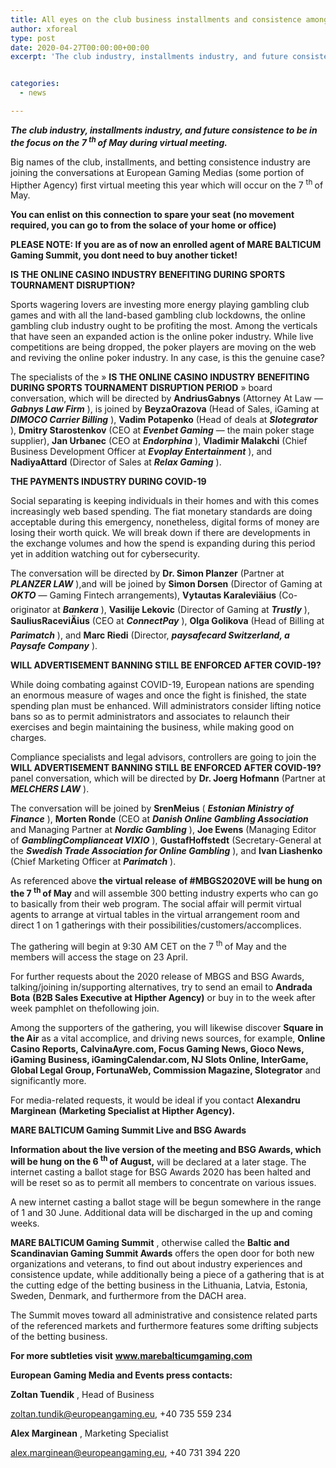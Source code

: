 ```yaml
---
title: All eyes on the club business installments and consistence among the points at MBGSVE2020 Virtual Conference
author: xforeal 
type: post
date: 2020-04-27T00:00:00+00:00
excerpt: 'The club industry, installments industry, and future consistence to be in the focus on the seventh of May during virtual conference '


categories:
  - news

---
```

**_The club industry, installments industry, and future consistence to be in the focus on the 7 <sup>th </sup> of May during virtual meeting._** 

Big names of the club, installments, and betting consistence industry are joining the conversations at European Gaming Medias (some portion of Hipther Agency) first virtual meeting this year which will occur on the 7 <sup>th </sup> of May. 

**You can enlist on this connection**  **to spare your seat (no movement required, you can go to from the solace of your home or office)** 

**PLEASE NOTE: If you are as of now an enrolled agent of MARE BALTICUM Gaming Summit, you dont need to buy another ticket!** 

**IS THE ONLINE CASINO INDUSTRY BENEFITING DURING SPORTS TOURNAMENT DISRUPTION?** 

Sports wagering lovers are investing more energy playing gambling club games and with all the land-based gambling club lockdowns, the online gambling club industry ought to be profiting the most. Among the verticals that have seen an expanded action is the online poker industry. While live competitions are being dropped, the poker players are moving on the web and reviving the online poker industry. In any case, is this the genuine case? 

The specialists of the &#187; **IS THE ONLINE CASINO INDUSTRY BENEFITING DURING SPORTS TOURNAMENT DISRUPTION PERIOD** &#187; board conversation, which will be directed by **AndriusGabnys** (Attorney At Law &#8212; **_Gabnys Law Firm_** ), is joined by **BeyzaOrazova** (Head of Sales, iGaming at **_DIMOCO Carrier Billing_** ), **Vadim Potapenko** (Head of deals at **_Slotegrator_** ), **Dmitry Starostenkov** (CEO at **_Evenbet Gaming_** &#8212; the main poker stage supplier), **Jan Urbanec** (CEO at **_Endorphina_** ), **Vladimir Malakchi** (Chief Business Development Officer at **_Evoplay Entertainment_** ), and **NadiyaAttard** (Director of Sales at **_Relax Gaming_** ). 

**THE PAYMENTS INDUSTRY DURING COVID-19** 

Social separating is keeping individuals in their homes and with this comes increasingly web based spending. The fiat monetary standards are doing acceptable during this emergency, nonetheless, digital forms of money are losing their worth quick. We will break down if there are developments in the exchange volumes and how the spend is expanding during this period yet in addition watching out for cybersecurity. 

The conversation will be directed by **Dr. Simon Planzer** (Partner at **_PLANZER LAW_** ),and will be joined by **Simon Dorsen** (Director of Gaming at **_OKTO_** &#8212; Gaming Fintech arrangements), **Vytautas Karaleviäius** (Co-originator at **_Bankera_** ), **Vasilije Lekovic** (Director of Gaming at **_Trustly_** ), **SauliusRaceviÄius** (CEO at **_ConnectPay_** ), **Olga Golikova** (Head of Billing at **_Parimatch_** ), and **Marc Riedi** (Director, **_paysafecard Switzerland, a Paysafe Company_** ). 

**WILL ADVERTISEMENT BANNING STILL BE ENFORCED AFTER COVID-19?** 

While doing combating against COVID-19, European nations are spending an enormous measure of wages and once the fight is finished, the state spending plan must be enhanced. Will administrators consider lifting notice bans so as to permit administrators and associates to relaunch their exercises and begin maintaining the business, while making good on charges. 

Compliance specialists and legal advisors, controllers are going to join the **WILL ADVERTISEMENT BANNING STILL BE ENFORCED AFTER COVID-19?** panel conversation, which will be directed by **Dr. Joerg Hofmann** (Partner at **_MELCHERS LAW_** ). 

The conversation will be joined by **SrenMeius** ( **_Estonian Ministry of Finance_** ), **Morten Ronde** (CEO at **_Danish Online Gambling Association_** and Managing Partner at **_Nordic Gambling_** ),  **Joe Ewens** (Managing Editor of **_GamblingComplianceat VIXIO_** ), **GustafHoffstedt** (Secretary-General at the **_Swedish Trade Association for Online Gambling_** ), and **Ivan Liashenko** (Chief Marketing Officer at **_Parimatch_** ). 

As referenced above **the** **virtual release** **of #MBGS2020VE will be hung on the 7 <sup>th </sup> of May** and will assemble 300 betting industry experts who can go to basically from their web program. The social affair will permit virtual agents to arrange at virtual tables in the virtual arrangement room and direct 1 on 1 gatherings with their possibilities/customers/accomplices. 

The gathering will begin at 9:30 AM CET on the 7 <sup>th </sup> of May and the members will access the stage on 23 April. 

For further requests about the 2020 release of MBGS and BSG Awards, talking/joining in/supporting alternatives, try to send an email to **Andrada Bota**  **(B2B Sales Executive at Hipther Agency)** or buy in to the week after week pamphlet on thefollowing join. 

Among the supporters of the gathering, you will likewise discover **Square in the Air** as a vital accomplice, and driving news sources, for example, **Online Casino Reports, CalvinaAyre.com, Focus Gaming News, Gioco News, iGaming Business, iGamingCalendar.com, NJ Slots Online, InterGame, Global Legal Group, FortunaWeb, Commission Magazine, Slotegrator** and significantly more. 

For media-related requests, it would be ideal if you contact **Alexandru Marginean**  **(Marketing Specialist at Hipther Agency).** 

**MARE BALTICUM Gaming Summit Live and BSG Awards** 

**Information about the live version of the meeting and BSG Awards, which will be hung on the 6 <sup>th </sup> of August,** will be declared at a later stage. The internet casting a ballot stage for BSG Awards 2020 has been halted and will be reset so as to permit all members to concentrate on various issues. 

A new internet casting a ballot stage will be begun somewhere in the range of 1 and 30 June. Additional data will be discharged in the up and coming weeks. 

**MARE BALTICUM Gaming Summit** , otherwise called the **Baltic and Scandinavian Gaming Summit Awards** offers the open door for both new organizations and veterans, to find out about industry experiences and consistence update, while additionally being a piece of a gathering that is at the cutting edge of the betting business in the Lithuania, Latvia, Estonia, Sweden, Denmark, and furthermore from the DACH area. 

The Summit moves toward all administrative and consistence related parts of the referenced markets and furthermore features some drifting subjects of the betting business. 

**For more subtleties visit** **www.marebalticumgaming.com** 

**European Gaming Media and Events press contacts:** 

**Zoltan Tuendik** , Head of Business 

zoltan.tundik@europeangaming.eu, +40 735 559 234 

**Alex Marginean** , Marketing Specialist 

alex.marginean@europeangaming.eu, +40 731 394 220